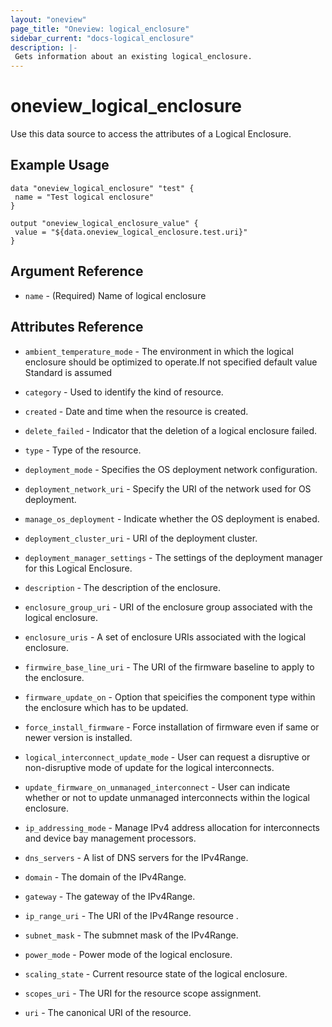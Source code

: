 ```yaml
---
layout: "oneview"
page_title: "Oneview: logical_enclosure"
sidebar_current: "docs-logical_enclosure"
description: |-
 Gets information about an existing logical_enclosure.
---
```


# oneview\_logical_enclosure

Use this data source to access the attributes of a Logical Enclosure.

## Example Usage

```hcl
data "oneview_logical_enclosure" "test" {
 name = "Test logical enclosure"
}

output "oneview_logical_enclosure_value" {
 value = "${data.oneview_logical_enclosure.test.uri}"
}
```

## Argument Reference

* `name` - (Required) Name of logical enclosure

## Attributes Reference

* `ambient_temperature_mode` - The environment in which the logical enclosure should be optimized to operate.If not specified default value Standard is assumed

* `category` - Used to identify the kind of resource.

* `created` - Date and time when the resource is created.

* `delete_failed` - Indicator that the deletion of a logical enclosure failed.

* `type` - Type of the resource.

* `deployment_mode` - Specifies the OS deployment network configuration.

* `deployment_network_uri` - Specify the URI of the network used for OS deployment.

* `manage_os_deployment` - Indicate whether the OS deployment is enabed.

* `deployment_cluster_uri` - URI of the deployment cluster.

* `deployment_manager_settings` - The settings of the deployment manager for this Logical Enclosure.

* `description` - The description of the enclosure.

* `enclosure_group_uri` - URI of the enclosure group associated with the logical enclosure.

* `enclosure_uris` - A set of enclosure URIs associated with the logical enclosure.

* `firmwire_base_line_uri` - The URI of the firmware baseline to apply to the enclosure.

* `firmware_update_on` - Option that speicifies the component type within the enclosure which has to be updated.

* `force_install_firmware` - Force installation of firmware even if same or newer version is installed.

* `logical_interconnect_update_mode` - User can request a disruptive or non-disruptive mode of update for the logical interconnects.

* `update_firmware_on_unmanaged_interconnect` - User can indicate whether or not to update unmanaged interconnects within the logical enclosure.

* `ip_addressing_mode` - Manage IPv4 address allocation for interconnects and  device bay management processors.

* `dns_servers` - A list of DNS servers for the IPv4Range.

* `domain` - The domain of the IPv4Range.

* `gateway` - The gateway of the IPv4Range.

* `ip_range_uri` - The URI of the IPv4Range resource .

* `subnet_mask` - The submnet mask of the IPv4Range.

* `power_mode` - Power mode of the logical enclosure.

* `scaling_state` - Current resource state of the logical enclosure.

* `scopes_uri` - The URI for the resource scope assignment.

* `uri` - The canonical URI of the resource.

